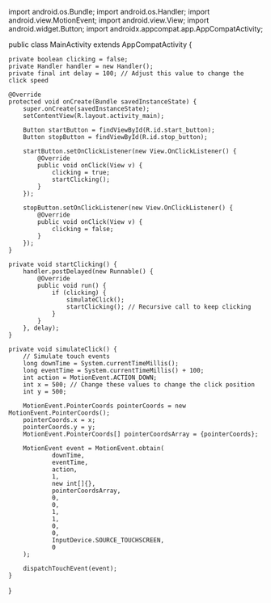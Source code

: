 import android.os.Bundle;
import android.os.Handler;
import android.view.MotionEvent;
import android.view.View;
import android.widget.Button;
import androidx.appcompat.app.AppCompatActivity;

public class MainActivity extends AppCompatActivity {

    private boolean clicking = false;
    private Handler handler = new Handler();
    private final int delay = 100; // Adjust this value to change the click speed

    @Override
    protected void onCreate(Bundle savedInstanceState) {
        super.onCreate(savedInstanceState);
        setContentView(R.layout.activity_main);

        Button startButton = findViewById(R.id.start_button);
        Button stopButton = findViewById(R.id.stop_button);

        startButton.setOnClickListener(new View.OnClickListener() {
            @Override
            public void onClick(View v) {
                clicking = true;
                startClicking();
            }
        });

        stopButton.setOnClickListener(new View.OnClickListener() {
            @Override
            public void onClick(View v) {
                clicking = false;
            }
        });
    }

    private void startClicking() {
        handler.postDelayed(new Runnable() {
            @Override
            public void run() {
                if (clicking) {
                    simulateClick();
                    startClicking(); // Recursive call to keep clicking
                }
            }
        }, delay);
    }

    private void simulateClick() {
        // Simulate touch events
        long downTime = System.currentTimeMillis();
        long eventTime = System.currentTimeMillis() + 100;
        int action = MotionEvent.ACTION_DOWN;
        int x = 500; // Change these values to change the click position
        int y = 500;

        MotionEvent.PointerCoords pointerCoords = new MotionEvent.PointerCoords();
        pointerCoords.x = x;
        pointerCoords.y = y;
        MotionEvent.PointerCoords[] pointerCoordsArray = {pointerCoords};

        MotionEvent event = MotionEvent.obtain(
                downTime,
                eventTime,
                action,
                1,
                new int[]{},
                pointerCoordsArray,
                0,
                0,
                1,
                1,
                0,
                0,
                InputDevice.SOURCE_TOUCHSCREEN,
                0
        );

        dispatchTouchEvent(event);
    }
}
